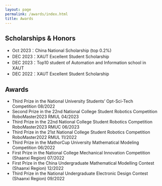 ```yaml
---
layout: page
permalink: /awards/index.html
title: Awards
---
```



## Scholarships & Honors

- Oct 2023：China National Scholarship (top 0.2%)
- DEC 2023：XAUT Excellent Student Scholarship
- DEC 2023：Top10 student of Automation and Information school in XAUT
- DEC 2022：XAUT Excellent Student Scholarship

## Awards

- Third Prize in the National University Students’ Opt-Sci-Tech Competition 08/2022
- Second Prize in the 22nd National College Student Robotics Competition RoboMaster2023 RMUL 04/2023
- Third Prize in the 22nd National College Student Robotics Competition RoboMaster2023 RMUC 06/2023
- Third Prize in the 21st National College Student Robotics Competition RoboMaster2022 RMUL 11/2022
- Third Prize in the MathorCup University Mathematical Modeling Competition 06/2022
- First Prize in the National College Mechanical Innovation Competition (Shaanxi Region) 07/2022
- First Prize in the China Undergraduate Mathematical Modelling Contest (Shaanxi Region) 12/2022
- Third Prize in the National Undergraduate Electronic Design Contest (Shaanxi Region) 09/2022




